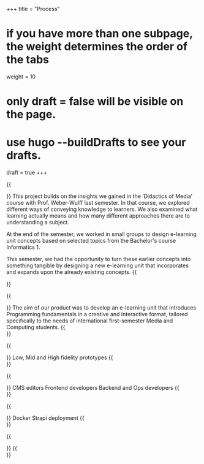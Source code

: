 +++
title = "Process"
# if you have more than one subpage, the weight determines the order of the tabs
weight = 10
# only draft = false will be visible on the page. 
# use hugo --buildDrafts to see your drafts.
draft = true
+++

{{<section title="Background & Starting Point">}}
This project builds on the insights we gained in the ‘Didactics of Media’ course with Prof. Weber-Wulff last semester. In that course, we explored different ways of conveying knowledge to learners. We also examined what learning actually means and how many different approaches there are to understanding a subject.

At the end of the semester, we worked in small groups to design e-learning unit concepts based on selected topics from the Bachelor's course Informatics 1.

This semester, we had the opportunity to turn these earlier concepts into something tangible by designing a new e-learning unit that incorporates and expands upon the already existing concepts.
{{</section>}}

{{<section title="Product Goal">}}
The aim of our product was to develop an e-learning unit that introduces Programming fundamentals in a creative and interactive format, tailored specifically to the needs of international first-semester Media and Computing students.
{{</section>}}

{{<section title="Prototyping & Implementation">}}
Low, Mid and High fidelity prototypes
{{</section>}}

{{<section title="Team Roles & Workflow">}}
CMS editors
Frontend developers
Backend and Ops developers
{{</section>}}

{{<section title="Challenges">}}
Docker Strapi deployment
{{</section>}}

{{<section title="Reflection">}}
{{</section>}}